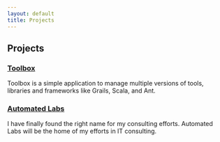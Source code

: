 ```yaml
---
layout: default
title: Projects
---
```

## Projects

### [Toolbox](/projects/toolbox.html)

Toolbox is a simple application to manage multiple versions of tools, libraries and frameworks like Grails, Scala, and Ant.

### [Automated Labs](http://automatedlabs.com)

I have finally found the right name for my consulting efforts. Automated Labs will be the home of my efforts in IT consulting.